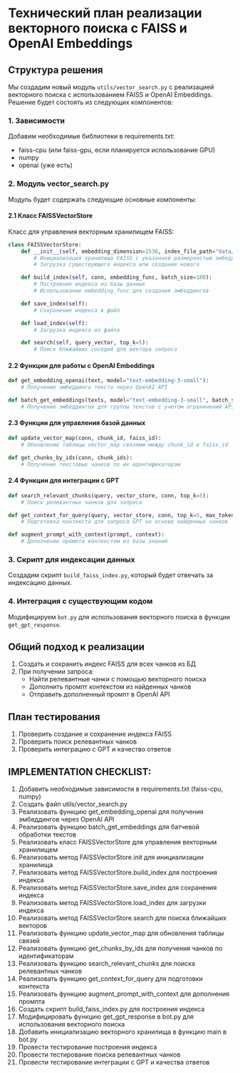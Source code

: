 
# Технический план реализации векторного поиска с FAISS и OpenAI Embeddings

## Структура решения

Мы создадим новый модуль `utils/vector_search.py` с реализацией векторного поиска с использованием FAISS и OpenAI Embeddings. Решение будет состоять из следующих компонентов:

### 1. Зависимости

Добавим необходимые библиотеки в requirements.txt:
- faiss-cpu (или faiss-gpu, если планируется использование GPU)
- numpy
- openai (уже есть)

### 2. Модуль vector_search.py

Модуль будет содержать следующие основные компоненты:

#### 2.1 Класс FAISSVectorStore

Класс для управления векторным хранилищем FAISS:

```python
class FAISSVectorStore:
    def __init__(self, embedding_dimension=1536, index_file_path="data/faiss_index.bin"):
        # Инициализация хранилища FAISS с указанной размерностью эмбеддингов
        # Загрузка существующего индекса или создание нового

    def build_index(self, conn, embedding_func, batch_size=100):
        # Построение индекса из базы данных
        # Использование embedding_func для создания эмбеддингов

    def save_index(self):
        # Сохранение индекса в файл

    def load_index(self):
        # Загрузка индекса из файла

    def search(self, query_vector, top_k=5):
        # Поиск ближайших соседей для вектора запроса
```

#### 2.2 Функции для работы с OpenAI Embeddings

```python
def get_embedding_openai(text, model="text-embedding-3-small"):
    # Получение эмбеддинга текста через OpenAI API

def batch_get_embeddings(texts, model="text-embedding-3-small", batch_size=100):
    # Получение эмбеддингов для группы текстов с учетом ограничений API
```

#### 2.3 Функции для управления базой данных

```python
def update_vector_map(conn, chunk_id, faiss_id):
    # Обновление таблицы vector_map связями между chunk_id и faiss_id

def get_chunks_by_ids(conn, chunk_ids):
    # Получение текстовых чанков по их идентификаторам
```

#### 2.4 Функции для интеграции с GPT

```python
def search_relevant_chunks(query, vector_store, conn, top_k=5):
    # Поиск релевантных чанков для запроса

def get_context_for_query(query, vector_store, conn, top_k=5, max_tokens=2000):
    # Подготовка контекста для запроса GPT на основе найденных чанков

def augment_prompt_with_context(prompt, context):
    # Дополнение промпта контекстом из базы знаний
```

### 3. Скрипт для индексации данных

Создадим скрипт `build_faiss_index.py`, который будет отвечать за индексацию данных.

### 4. Интеграция с существующим кодом

Модифицируем `bot.py` для использования векторного поиска в функции `get_gpt_response`.

## Общий подход к реализации

1. Создать и сохранить индекс FAISS для всех чанков из БД
2. При получении запроса:
   - Найти релевантные чанки с помощью векторного поиска
   - Дополнить промпт контекстом из найденных чанков
   - Отправить дополненный промпт в OpenAI API

## План тестирования

1. Проверить создание и сохранение индекса FAISS
2. Проверить поиск релевантных чанков
3. Проверить интеграцию с GPT и качество ответов

## IMPLEMENTATION CHECKLIST:

1. Добавить необходимые зависимости в requirements.txt (faiss-cpu, numpy)
2. Создать файл utils/vector_search.py
3. Реализовать функцию get_embedding_openai для получения эмбеддингов через OpenAI API
4. Реализовать функцию batch_get_embeddings для батчевой обработки текстов
5. Реализовать класс FAISSVectorStore для управления векторным хранилищем
6. Реализовать метод FAISSVectorStore.init для инициализации хранилища
7. Реализовать метод FAISSVectorStore.build_index для построения индекса
8. Реализовать метод FAISSVectorStore.save_index для сохранения индекса
9. Реализовать метод FAISSVectorStore.load_index для загрузки индекса
10. Реализовать метод FAISSVectorStore.search для поиска ближайших векторов
11. Реализовать функцию update_vector_map для обновления таблицы связей
12. Реализовать функцию get_chunks_by_ids для получения чанков по идентификаторам
13. Реализовать функцию search_relevant_chunks для поиска релевантных чанков
14. Реализовать функцию get_context_for_query для подготовки контекста
15. Реализовать функцию augment_prompt_with_context для дополнения промпта
16. Создать скрипт build_faiss_index.py для построения индекса
17. Модифицировать функцию get_gpt_response в bot.py для использования векторного поиска
18. Добавить инициализацию векторного хранилища в функцию main в bot.py
19. Провести тестирование построения индекса
20. Провести тестирование поиска релевантных чанков
21. Провести тестирование интеграции с GPT и качества ответов
